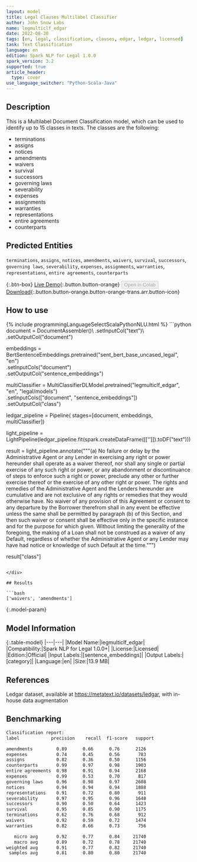 ```yaml
---
layout: model
title: Legal Clauses Multilabel Classifier
author: John Snow Labs
name: legmulticlf_edgar
date: 2022-08-30
tags: [en, legal, classification, clauses, edgar, ledgar, licensed]
task: Text Classification
language: en
edition: Spark NLP for Legal 1.0.0
spark_version: 3.2
supported: true
article_header:
  type: cover
use_language_switcher: "Python-Scala-Java"
---
```


## Description

This is a Multilabel Document Classification model, which can be used to identify up to 15 classes in texts. The classes are the following:

- terminations
- assigns
- notices
- amendments
- waivers
- survival
- successors
- governing laws
- severability
- expenses
- assignments
- warranties
- representations
- entire agreements
- counterparts

## Predicted Entities

`terminations`, `assigns`, `notices`, `amendments`, `waivers`, `survival`, `successors`, `governing laws`, `severability`, `expenses`, `assignments`, `warranties`, `representations`, `entire agreements`, `counterparts`

{:.btn-box}
[Live Demo](https://demo.johnsnowlabs.com/legal/LEGMULTICLF_LEDGAR/){:.button.button-orange}
<button class="button button-orange" disabled>Open in Colab</button>
[Download](https://s3.amazonaws.com/auxdata.johnsnowlabs.com/legal/models/legmulticlf_edgar_en_1.0.0_3.2_1661858359724.zip){:.button.button-orange.button-orange-trans.arr.button-icon}

## How to use



<div class="tabs-box" markdown="1">
{% include programmingLanguageSelectScalaPythonNLU.html %}
```python
document = DocumentAssembler()\
  .setInputCol("text")\
  .setOutputCol("document")

embeddings = BertSentenceEmbeddings.pretrained("sent_bert_base_uncased_legal", "en") \
      .setInputCols("document") \
      .setOutputCol("sentence_embeddings")

multiClassifier = MultiClassifierDLModel.pretrained("legmulticlf_edgar", "en", "legal/models") \
  .setInputCols(["document", "sentence_embeddings"]) \
  .setOutputCol("class")

ledgar_pipeline = Pipeline(
    stages=[document, 
            embeddings,
            multiClassifier])


light_pipeline = LightPipeline(ledgar_pipeline.fit(spark.createDataFrame([['']]).toDF("text")))

result = light_pipeline.annotate("""(a) No failure or delay by the Administrative Agent or any Lender in exercising any right or power hereunder shall operate as a waiver thereof, nor shall any single or partial exercise of any such right or power, or any abandonment or discontinuance of steps to enforce such a right or power, preclude any other or further exercise thereof or the exercise of any other right or power. The rights and remedies of the Administrative Agent and the Lenders hereunder are cumulative and are not exclusive of any rights or remedies that they would otherwise have. No waiver of any provision of this Agreement or consent to any departure by the Borrower therefrom shall in any event be effective unless the same shall be permitted by paragraph (b) of this Section, and then such waiver or consent shall be effective only in the specific instance and for the purpose for which given. Without limiting the generality of the foregoing, the making of a Loan shall not be construed as a waiver of any Default, regardless of whether the Administrative Agent or any Lender may have had notice or knowledge of such Default at the time.""")

result["class"]
```

</div>

## Results

```bash
['waivers', 'amendments']
```

{:.model-param}
## Model Information

{:.table-model}
|---|---|
|Model Name:|legmulticlf_edgar|
|Compatibility:|Spark NLP for Legal 1.0.0+|
|License:|Licensed|
|Edition:|Official|
|Input Labels:|[sentence_embeddings]|
|Output Labels:|[category]|
|Language:|en|
|Size:|13.9 MB|

## References

Ledgar dataset, available at https://metatext.io/datasets/ledgar, with in-house data augmentation

## Benchmarking

```bash
Classification report: 
label            precision    recall  f1-score   support

amendments         0.89      0.66      0.76      2126
expenses           0.74      0.45      0.56       783
assigns            0.82      0.36      0.50      1156
counterparts       0.99      0.97      0.98      1903
entire agreements  0.98      0.91      0.94      2168
expenses           0.99      0.53      0.70       817
governing laws     0.96      0.98      0.97      2608
notices            0.94      0.94      0.94      1888
representations    0.91      0.72      0.80       911
severability       0.97      0.95      0.96      1640
successors         0.90      0.50      0.64      1423
survival           0.95      0.85      0.90      1175
terminations       0.62      0.76      0.68       912
waivers            0.92      0.59      0.72      1474
warranties         0.82      0.66      0.73       756

   micro avg       0.92      0.77      0.84     21740
   macro avg       0.89      0.72      0.78     21740
weighted avg       0.91      0.77      0.82     21740
 samples avg       0.81      0.80      0.80     21740
```
